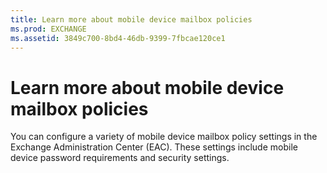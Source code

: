 ```yaml
---
title: Learn more about mobile device mailbox policies
ms.prod: EXCHANGE
ms.assetid: 3849c700-8bd4-46db-9399-7fbcae120ce1
---
```



# Learn more about mobile device mailbox policies

You can configure a variety of mobile device mailbox policy settings in the Exchange Administration Center (EAC). These settings include mobile device password requirements and security settings.
  
    
    



